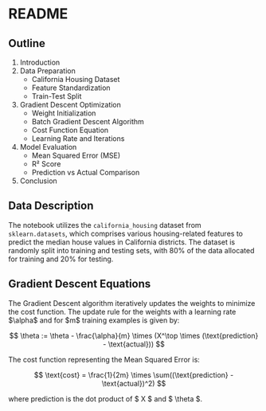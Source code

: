 
# README

## Outline

1. Introduction
2. Data Preparation
   - California Housing Dataset
   - Feature Standardization
   - Train-Test Split
3. Gradient Descent Optimization
   - Weight Initialization
   - Batch Gradient Descent Algorithm
   - Cost Function Equation
   - Learning Rate and Iterations
4. Model Evaluation
   - Mean Squared Error (MSE)
   - R² Score
   - Prediction vs Actual Comparison
5. Conclusion

## Data Description

The notebook utilizes the `california_housing` dataset from `sklearn.datasets`, which comprises various housing-related features to predict the median house values in California districts. The dataset is randomly split into training and testing sets, with 80% of the data allocated for training and 20% for testing.

## Gradient Descent Equations

The Gradient Descent algorithm iteratively updates the weights to minimize the cost function. The update rule for the weights with a learning rate \$\alpha\$ and for \$m\$ training examples is given by:

$$
\theta := \theta - \frac{\alpha}{m} \times (X^\top \times (\text{prediction} - \text{actual}))
$$

The cost function representing the Mean Squared Error is:

$$
\text{cost} = \frac{1}{2m} \times \sum((\text{prediction} - \text{actual})^2)
$$

where prediction is the dot product of $ X $ and $ \theta $.
